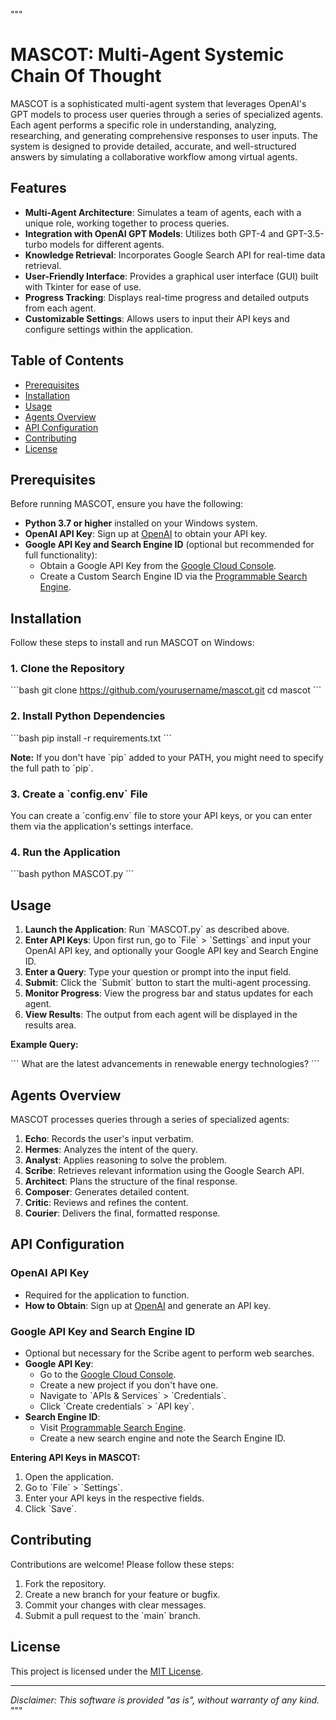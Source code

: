 """
# MASCOT: Multi-Agent Systemic Chain Of Thought

MASCOT is a sophisticated multi-agent system that leverages OpenAI's GPT models to process user queries through a series of specialized agents. Each agent performs a specific role in understanding, analyzing, researching, and generating comprehensive responses to user inputs. The system is designed to provide detailed, accurate, and well-structured answers by simulating a collaborative workflow among virtual agents.

## Features

- **Multi-Agent Architecture**: Simulates a team of agents, each with a unique role, working together to process queries.
- **Integration with OpenAI GPT Models**: Utilizes both GPT-4 and GPT-3.5-turbo models for different agents.
- **Knowledge Retrieval**: Incorporates Google Search API for real-time data retrieval.
- **User-Friendly Interface**: Provides a graphical user interface (GUI) built with Tkinter for ease of use.
- **Progress Tracking**: Displays real-time progress and detailed outputs from each agent.
- **Customizable Settings**: Allows users to input their API keys and configure settings within the application.

## Table of Contents

- [Prerequisites](#prerequisites)
- [Installation](#installation)
- [Usage](#usage)
- [Agents Overview](#agents-overview)
- [API Configuration](#api-configuration)
- [Contributing](#contributing)
- [License](#license)

## Prerequisites

Before running MASCOT, ensure you have the following:

- **Python 3.7 or higher** installed on your Windows system.
- **OpenAI API Key**: Sign up at [OpenAI](https://platform.openai.com/) to obtain your API key.
- **Google API Key and Search Engine ID** (optional but recommended for full functionality):
  - Obtain a Google API Key from the [Google Cloud Console](https://console.cloud.google.com/).
  - Create a Custom Search Engine ID via the [Programmable Search Engine](https://cse.google.com/cse/all).

## Installation

Follow these steps to install and run MASCOT on Windows:

### 1. Clone the Repository

\`\`\`bash
git clone https://github.com/yourusername/mascot.git
cd mascot
\`\`\`

### 2. Install Python Dependencies

\`\`\`bash
pip install -r requirements.txt
\`\`\`

**Note:** If you don't have \`pip\` added to your PATH, you might need to specify the full path to \`pip\`.

### 3. Create a \`config.env\` File

You can create a \`config.env\` file to store your API keys, or you can enter them via the application's settings interface.

### 4. Run the Application

\`\`\`bash
python MASCOT.py
\`\`\`

## Usage

1. **Launch the Application**: Run \`MASCOT.py\` as described above.
2. **Enter API Keys**: Upon first run, go to \`File\` > \`Settings\` and input your OpenAI API key, and optionally your Google API key and Search Engine ID.
3. **Enter a Query**: Type your question or prompt into the input field.
4. **Submit**: Click the \`Submit\` button to start the multi-agent processing.
5. **Monitor Progress**: View the progress bar and status updates for each agent.
6. **View Results**: The output from each agent will be displayed in the results area.

**Example Query:**

\`\`\`
What are the latest advancements in renewable energy technologies?
\`\`\`

## Agents Overview

MASCOT processes queries through a series of specialized agents:

1. **Echo**: Records the user's input verbatim.
2. **Hermes**: Analyzes the intent of the query.
3. **Analyst**: Applies reasoning to solve the problem.
4. **Scribe**: Retrieves relevant information using the Google Search API.
5. **Architect**: Plans the structure of the final response.
6. **Composer**: Generates detailed content.
7. **Critic**: Reviews and refines the content.
8. **Courier**: Delivers the final, formatted response.

## API Configuration

### OpenAI API Key

- Required for the application to function.
- **How to Obtain**: Sign up at [OpenAI](https://platform.openai.com/) and generate an API key.

### Google API Key and Search Engine ID

- Optional but necessary for the Scribe agent to perform web searches.
- **Google API Key**:
  - Go to the [Google Cloud Console](https://console.cloud.google.com/).
  - Create a new project if you don't have one.
  - Navigate to \`APIs & Services\` > \`Credentials\`.
  - Click \`Create credentials\` > \`API key\`.
- **Search Engine ID**:
  - Visit [Programmable Search Engine](https://cse.google.com/cse/all).
  - Create a new search engine and note the Search Engine ID.

**Entering API Keys in MASCOT:**

1. Open the application.
2. Go to \`File\` > \`Settings\`.
3. Enter your API keys in the respective fields.
4. Click \`Save\`.

## Contributing

Contributions are welcome! Please follow these steps:

1. Fork the repository.
2. Create a new branch for your feature or bugfix.
3. Commit your changes with clear messages.
4. Submit a pull request to the \`main\` branch.

## License

This project is licensed under the [MIT License](LICENSE).

---

*Disclaimer: This software is provided "as is", without warranty of any kind.*
"""
